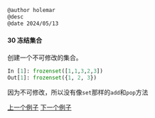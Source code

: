 ```markdown
@author holemar
@desc 
@date 2024/05/13
```

#### 30 冻结集合　　

创建一个不可修改的集合。

```python
In [1]: frozenset([1,1,3,2,3])
Out[1]: frozenset({1, 2, 3})
```

因为不可修改，所以没有像`set`那样的`add`和`pop`方法

[上一个例子](29.md)    [下一个例子](31.md)